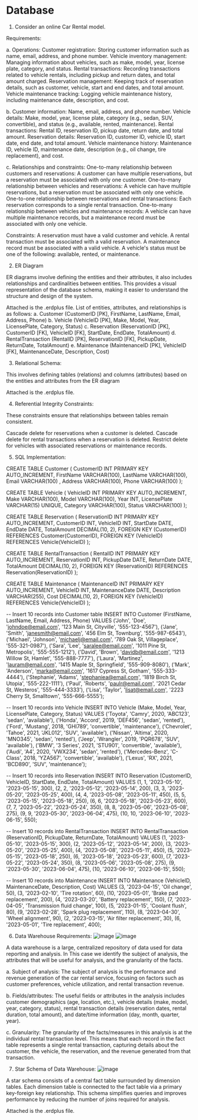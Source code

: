 # Database
1.	Consider an online Car Rental model.

Requirements:

a.	Operations: 
Customer registration: Storing customer information such as name, email, address, and phone number.
Vehicle inventory management: Managing information about vehicles, such as make, model, year, license plate, category, and status.
Rental transactions: Recording transactions related to vehicle rentals, including pickup and return dates, and total amount charged.
Reservation management: Keeping track of reservation details, such as customer, vehicle, start and end dates, and total amount.
Vehicle maintenance tracking: Logging vehicle maintenance history, including maintenance date, description, and cost.

b.	Customer information: Name, email, address, and phone number.
Vehicle details: Make, model, year, license plate, category (e.g., sedan, SUV, convertible), and status (e.g., available, rented, maintenance).
Rental transactions: Rental ID, reservation ID, pickup date, return date, and total amount.
Reservation details: Reservation ID, customer ID, vehicle ID, start date, end date, and total amount.
Vehicle maintenance history: Maintenance ID, vehicle ID, maintenance date, description (e.g., oil change, tire replacement), and cost.

c.	Relationships and constraints:
One-to-many relationship between customers and reservations: A customer can have multiple reservations, but a reservation must be associated with only one customer.
One-to-many relationship between vehicles and reservations: A vehicle can have multiple reservations, but a reservation must be associated with only one vehicle.
One-to-one relationship between reservations and rental transactions: Each reservation corresponds to a single rental transaction.
One-to-many relationship between vehicles and maintenance records: A vehicle can have multiple maintenance records, but a maintenance record must be associated with only one vehicle.

Constraints:
A reservation must have a valid customer and vehicle.
A rental transaction must be associated with a valid reservation.
A maintenance record must be associated with a valid vehicle.
A vehicle's status must be one of the following: available, rented, or maintenance.

2.	ER Diagram

ER diagrams involve defining the entities and their attributes, it also includes relationships and cardinalities between entities. This provides a visual representation of the database schema, making it easier to understand the structure and design of the system.

 
Attached is the .erdplus file.
List of entities, attributes, and relationships is as follows:
a. Customer (CustomerID [PK], FirstName, LastName, Email, Address, Phone)
b. Vehicle (VehicleID [PK], Make, Model, Year, LicensePlate, Category, Status)
c. Reservation (ReservationID [PK], CustomerID [FK], VehicleID [FK], StartDate, EndDate, TotalAmount)
d. RentalTransaction (RentalID [PK], ReservationID [FK], PickupDate, ReturnDate, TotalAmount)
e. Maintenance (MaintenanceID [PK], VehicleID [FK], MaintenanceDate, Description, Cost)



3.	Relational Schema:

This involves defining tables (relations) and columns (attributes) based on the entities and attributes from the ER diagram
 
Attached is the .erdplus file.


4.	Referential Integrity Constraints:

These constraints ensure that relationships between tables remain consistent. 

Cascade delete for reservations when a customer is deleted.
Cascade delete for rental transactions when a reservation is deleted.
Restrict delete for vehicles with associated reservations or maintenance records.

5.	SQL Implementation:

CREATE TABLE Customer (
  CustomerID INT PRIMARY KEY AUTO_INCREMENT,
  FirstName VARCHAR(100),
  LastName VARCHAR(100),
  Email VARCHAR(100) ,
  Address VARCHAR(100),
  Phone VARCHAR(100)
);

CREATE TABLE Vehicle (
  VehicleID INT PRIMARY KEY AUTO_INCREMENT,
  Make VARCHAR(100),
  Model VARCHAR(100),
  Year INT,
  LicensePlate VARCHAR(15) UNIQUE,
  Category VARCHAR(100),
  Status VARCHAR(100)
);

CREATE TABLE Reservation (
  ReservationID INT PRIMARY KEY AUTO_INCREMENT,
  CustomerID INT,
  VehicleID INT,
  StartDate DATE,
  EndDate DATE,
  TotalAmount DECIMAL(10, 2),
  FOREIGN KEY (CustomerID) REFERENCES Customer(CustomerID),
  FOREIGN KEY (VehicleID) REFERENCES Vehicle(VehicleID)
);

CREATE TABLE RentalTransaction (
  RentalID INT PRIMARY KEY AUTO_INCREMENT,
  ReservationID INT,
  PickupDate DATE,
  ReturnDate DATE,
  TotalAmount DECIMAL(10, 2),
  FOREIGN KEY (ReservationID) REFERENCES Reservation(ReservationID)
);

CREATE TABLE Maintenance (
  MaintenanceID INT PRIMARY KEY AUTO_INCREMENT,
  VehicleID INT,
  MaintenanceDate DATE,
  Description VARCHAR(255),
  Cost DECIMAL(10, 2),
  FOREIGN KEY (VehicleID) REFERENCES Vehicle(VehicleID)
);

-- Insert 10 records into Customer table
INSERT INTO Customer (FirstName, LastName, Email, Address, Phone)
VALUES
('John', 'Doe', 'johndoe@email.com', '123 Main St, Cityville', '555-123-4567'),
('Jane', 'Smith', 'janesmith@email.com', '456 Elm St, Townburg', '555-987-6543'),
('Michael', 'Johnson', 'michaelj@email.com', '789 Oak St, Villageplace', '555-321-0987'),
('Sara', 'Lee', 'saralee@email.com', '1011 Pine St, Metropolis', '555-555-1212'),
('David', 'Brown', 'davidb@email.com', '1213 Willow St, Hamlet', '555-888-7777'),
('Laura', 'Martinez', 'lauram@email.com', '1415 Maple St, Springfield', '555-909-8080'),
('Mark', 'Anderson', 'marka@email.com', '1617 Cypress St, Gotham', '555-333-4444'),
('Stephanie', 'Adams', 'stephaniea@email.com', '1819 Birch St, Utopia', '555-222-1111'),
('Paul', 'Roberts', 'paulr@email.com', '2021 Cedar St, Westeros', '555-444-3333'),
('Lisa', 'Taylor', 'lisat@email.com', '2223 Cherry St, Smalltown', '555-666-5555');

-- Insert 10 records into Vehicle
INSERT INTO Vehicle (Make, Model, Year, LicensePlate, Category, Status)
VALUES
('Toyota', 'Camry', 2020, 'ABC123', 'sedan', 'available'),
('Honda', 'Accord', 2019, 'DEF456', 'sedan', 'rented'),
('Ford', 'Mustang', 2018, 'GHI789', 'convertible', 'maintenance'),
('Chevrolet', 'Tahoe', 2021, 'JKL012', 'SUV', 'available'),
('Nissan', 'Altima', 2020, 'MNO345', 'sedan', 'rented'),
('Jeep', 'Wrangler', 2019, 'PQR678', 'SUV', 'available'),
('BMW', '3 Series', 2021, 'STU901', 'convertible', 'available'),
('Audi', 'A4', 2020, 'VWX234', 'sedan', 'rented'),
('Mercedes-Benz', 'C-Class', 2018, 'YZA567', 'convertible', 'available'),
('Lexus', 'RX', 2021, 'BCD890', 'SUV', 'maintenance');

-- Insert 10 records into Reservation
INSERT INTO Reservation (CustomerID, VehicleID, StartDate, EndDate, TotalAmount)
VALUES
(1, 1, '2023-05-10', '2023-05-15', 300),
(2, 2, '2023-05-12', '2023-05-14', 200),
(3, 3, '2023-05-20', '2023-05-25', 400),
(4, 4, '2023-05-08', '2023-05-11', 450),
(5, 5, '2023-05-15', '2023-05-18', 250),
(6, 6, '2023-05-18', '2023-05-23', 600),
(7, 7, '2023-05-22', '2023-05-24', 350),
(8, 8, '2023-05-06', '2023-05-08', 275),
(9, 9, '2023-05-30', '2023-06-04', 475),
(10, 10, '2023-06-10', '2023-06-15', 550);

-- Insert 10 records into RentalTransaction
INSERT INTO RentalTransaction (ReservationID, PickupDate, ReturnDate, TotalAmount)
VALUES
(1, '2023-05-10', '2023-05-15', 300),
(2, '2023-05-12', '2023-05-14', 200),
(3, '2023-05-20', '2023-05-25', 400),
(4, '2023-05-08', '2023-05-11', 450),
(5, '2023-05-15', '2023-05-18', 250),
(6, '2023-05-18', '2023-05-23', 600),
(7, '2023-05-22', '2023-05-24', 350),
(8, '2023-05-06', '2023-05-08', 275),
(9, '2023-05-30', '2023-06-04', 475),
(10, '2023-06-10', '2023-06-15', 550);


-- Insert 10 records into Maintenance
INSERT INTO Maintenance (VehicleID, MaintenanceDate, Description, Cost)
VALUES
(3, '2023-04-15', 'Oil change', 50),
(3, '2023-02-10', 'Tire rotation', 60),
(10, '2023-05-01', 'Brake pad replacement', 200),
(4, '2023-03-20', 'Battery replacement', 150),
(7, '2023-04-05', 'Transmission fluid change', 100),
(5, '2023-01-15', 'Coolant flush', 80),
(9, '2023-02-28', 'Spark plug replacement', 110),
(8, '2023-04-30', 'Wheel alignment', 90),
(2, '2023-03-15', 'Air filter replacement', 30),
(6, '2023-05-01', 'Tire replacement', 400);

6.	Data Warehouse Requirements:
	![image](https://github.com/sravanit9559/Database/assets/130037004/f804e3da-e45f-48c2-aa05-239a6bea9445)
![image](https://github.com/sravanit9559/Database/assets/130037004/4087bb72-3d42-4d6c-bad3-f01ad81326df)


A data warehouse is a large, centralized repository of data used for data reporting and analysis. In This case we identify the subject of analysis, the attributes that will be useful for analysis, and the granularity of the facts.

a.	Subject of analysis: 
The subject of analysis is the performance and revenue generation of the car rental service, focusing on factors such as customer preferences, vehicle utilization, and rental transaction revenue.

b.	Fields/attributes: 
The useful fields or attributes in the analysis includes customer demographics (age, location, etc.), vehicle details (make, model, year, category, status), rental transaction details (reservation dates, rental duration, total amount), and date/time information (day, month, quarter, year).

c.	Granularity: 
The granularity of the facts/measures in this analysis is at the individual rental transaction level. This means that each record in the fact table represents a single rental transaction, capturing details about the customer, the vehicle, the reservation, and the revenue generated from that transaction.

7.	Star Schema of Data Warehouse:
	![image](https://github.com/sravanit9559/Database/assets/130037004/334022d7-554a-4e9a-a82a-e3a993eae84d)


A star schema consists of a central fact table surrounded by dimension tables. Each dimension table is connected to the fact table via a primary key-foreign key relationship. This schema simplifies queries and improves performance by reducing the number of joins required for analysis.

  
Attached is the .erdplus file.
